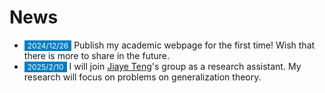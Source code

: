 # News

<!-- 参考 https://huanwang.tech/ 的样式 -->

* <span style="font-size:12px;color:#FFFFFF;background-color:#007ec6;padding:1px 5px 1.5px 5px;">2024/12/26</span> Publish my academic webpage for the first time! Wish that there is more to share in the future.
* <span style="font-size:12px;color:#FFFFFF;background-color:#007ec6;padding:1px 5px 1.5px 5px;">2025/2/10</span> I will join [Jiaye Teng](https://www.tengjiaye.com/)'s group as a research assistant. My research will focus on problems on generalization theory.